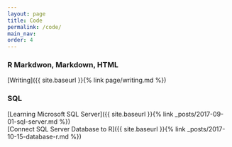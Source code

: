 ```yaml
---
layout: page
title: Code
permalink: /code/
main_nav:
order: 4
---
```

### R Markdwon, Markdown, HTML
  [Writing]({{ site.baseurl }}{% link page/writing.md %})

### SQL
  [Learning Microsoft SQL Server]({{ site.baseurl }}{% link _posts/2017-09-01-sql-server.md %}) <br />
  [Connect SQL Server Database to R]({{ site.baseurl }}{% link _posts/2017-10-15-database-r.md %})
